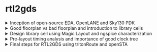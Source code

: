 # rtl2gds

<details>
  <summary>Inception of open-source EDA, OpenLANE and Sky130 PDK  </summary>
  
![image](https://github.com/user-attachments/assets/51bb7bea-3309-4f75-b56f-43431fba601a)

</details>

<details>
  <summary> Good floorplan vs bad floorplan and introduction to library cells  </summary>

![image](https://github.com/user-attachments/assets/ecfa04f7-6f66-4207-a730-6d27609e5b47)

</details>

<details>
  <summary> Design library cell using Magic Layout and ngspice characterization  </summary>
  
![image](https://github.com/user-attachments/assets/4526c5dc-1411-41a0-bc48-9e602bbfd233)


</details>

<details>
  <summary>Pre-layout timing analysis and importance of good clock tree  </summary>

  ![image](https://github.com/user-attachments/assets/568d5c15-9eb0-4d5d-8e20-1f8bb54f48ed)



</details>

<details>
  <summary> Final steps for RTL2GDS using tritonRoute and openSTA </summary>
  


</details>


